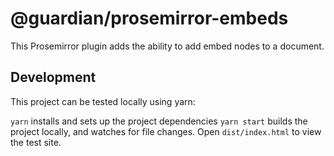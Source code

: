 # @guardian/prosemirror-embeds

This Prosemirror plugin adds the ability to add embed nodes to a document.

## Development

This project can be tested locally using yarn: 

`yarn` installs and sets up the project dependencies
`yarn start` builds the project locally, and watches for file changes. Open `dist/index.html` to view the test site.
